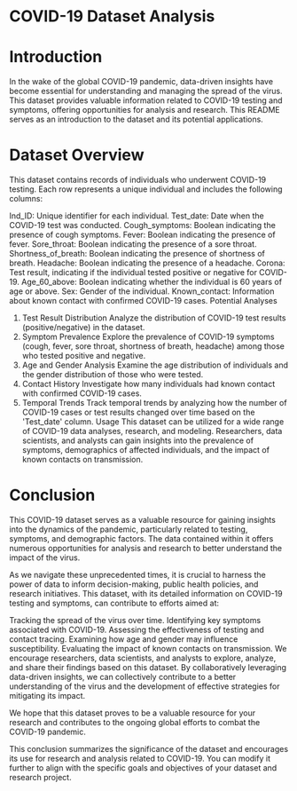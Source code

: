 

# COVID-19 Dataset Analysis

# Introduction
In the wake of the global COVID-19 pandemic, data-driven insights have become essential for understanding and managing the spread of the virus. This dataset provides valuable information related to COVID-19 testing and symptoms, offering opportunities for analysis and research. This README serves as an introduction to the dataset and its potential applications.

# Dataset Overview
This dataset contains records of individuals who underwent COVID-19 testing. Each row represents a unique individual and includes the following columns:

Ind_ID: Unique identifier for each individual.
Test_date: Date when the COVID-19 test was conducted.
Cough_symptoms: Boolean indicating the presence of cough symptoms.
Fever: Boolean indicating the presence of fever.
Sore_throat: Boolean indicating the presence of a sore throat.
Shortness_of_breath: Boolean indicating the presence of shortness of breath.
Headache: Boolean indicating the presence of a headache.
Corona: Test result, indicating if the individual tested positive or negative for COVID-19.
Age_60_above: Boolean indicating whether the individual is 60 years of age or above.
Sex: Gender of the individual.
Known_contact: Information about known contact with confirmed COVID-19 cases.
Potential Analyses
1. Test Result Distribution
Analyze the distribution of COVID-19 test results (positive/negative) in the dataset.
2. Symptom Prevalence
Explore the prevalence of COVID-19 symptoms (cough, fever, sore throat, shortness of breath, headache) among those who tested positive and negative.
3. Age and Gender Analysis
Examine the age distribution of individuals and the gender distribution of those who were tested.
4. Contact History
Investigate how many individuals had known contact with confirmed COVID-19 cases.
5. Temporal Trends
Track temporal trends by analyzing how the number of COVID-19 cases or test results changed over time based on the 'Test_date' column.
Usage
This dataset can be utilized for a wide range of COVID-19 data analyses, research, and modeling. Researchers, data scientists, and analysts can gain insights into the prevalence of symptoms, demographics of affected individuals, and the impact of known contacts on transmission.

# Conclusion
This COVID-19 dataset serves as a valuable resource for gaining insights into the dynamics of the pandemic, particularly related to testing, symptoms, and demographic factors. The data contained within it offers numerous opportunities for analysis and research to better understand the impact of the virus.

As we navigate these unprecedented times, it is crucial to harness the power of data to inform decision-making, public health policies, and research initiatives. This dataset, with its detailed information on COVID-19 testing and symptoms, can contribute to efforts aimed at:

Tracking the spread of the virus over time.
Identifying key symptoms associated with COVID-19.
Assessing the effectiveness of testing and contact tracing.
Examining how age and gender may influence susceptibility.
Evaluating the impact of known contacts on transmission.
We encourage researchers, data scientists, and analysts to explore, analyze, and share their findings based on this dataset. By collaboratively leveraging data-driven insights, we can collectively contribute to a better understanding of the virus and the development of effective strategies for mitigating its impact.

We hope that this dataset proves to be a valuable resource for your research and contributes to the ongoing global efforts to combat the COVID-19 pandemic.

This conclusion summarizes the significance of the dataset and encourages its use for research and analysis related to COVID-19. You can modify it further to align with the specific goals and objectives of your dataset and research project.


